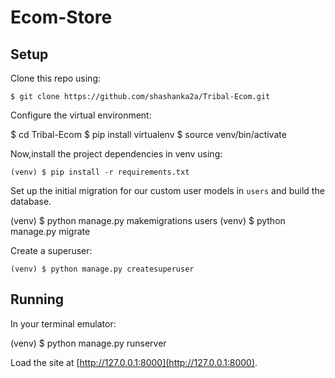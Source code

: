 # Ecom-Store
## Setup

Clone this repo using:

`$ git clone https://github.com/shashanka2a/Tribal-Ecom.git`

Configure the virtual environment:


$ cd Tribal-Ecom
$ pip install virtualenv
$ source venv/bin/activate


Now,install the project dependencies in venv using:

`(venv) $ pip install -r requirements.txt`

Set up the initial migration for our custom user models in `users` and build the database.


(venv) $ python manage.py makemigrations users
(venv) $ python manage.py migrate


Create a superuser:

`(venv) $ python manage.py createsuperuser`


## Running

In your terminal emulator:

(venv) $ python manage.py runserver

Load the site at [http://127.0.0.1:8000](http://127.0.0.1:8000).
